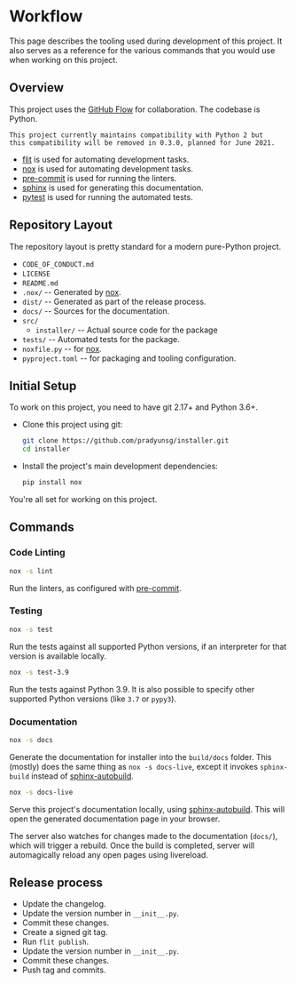 # Workflow

This page describes the tooling used during development of this
project. It also serves as a reference for the various commands that
you would use when working on this project.

## Overview

This project uses the [GitHub Flow] for collaboration. The codebase
is Python.

```{note}
This project currently maintains compatibility with Python 2 but
this compatibility will be removed in 0.3.0, planned for June 2021.
```

- [flit] is used for automating development tasks.
- [nox] is used for automating development tasks.
- [pre-commit] is used for running the linters.
- [sphinx] is used for generating this documentation.
- [pytest] is used for running the automated tests.

## Repository Layout

The repository layout is pretty standard for a modern pure-Python
project.

- `CODE_OF_CONDUCT.md`
- `LICENSE`
- `README.md`
- `.nox/` -- Generated by [nox].
- `dist/` -- Generated as part of the release process.
- `docs/` -- Sources for the documentation.
- `src/`
  - `installer/` -- Actual source code for the package
- `tests/` -- Automated tests for the package.
- `noxfile.py` -- for [nox].
- `pyproject.toml` -- for packaging and tooling configuration.

## Initial Setup

To work on this project, you need to have git 2.17+ and Python 3.6+.

- Clone this project using git:

  ```sh
  git clone https://github.com/pradyunsg/installer.git
  cd installer
  ```

- Install the project's main development dependencies:

  ```sh
  pip install nox
  ```

You're all set for working on this project.

## Commands

### Code Linting

```sh
nox -s lint
```

Run the linters, as configured with [pre-commit].

### Testing

```sh
nox -s test
```

Run the tests against all supported Python versions, if an interpreter for
that version is available locally.

```sh
nox -s test-3.9
```

Run the tests against Python 3.9. It is also possible to specify other
supported Python versions (like `3.7` or `pypy3`).

### Documentation

```sh
nox -s docs
```

Generate the documentation for installer into the `build/docs` folder.
This (mostly) does the same thing as `nox -s docs-live`, except it
invokes `sphinx-build` instead of [sphinx-autobuild].

```sh
nox -s docs-live
```

Serve this project's documentation locally, using [sphinx-autobuild].
This will open the generated documentation page in your browser.

The server also watches for changes made to the documentation (`docs/`),
which will trigger a rebuild. Once the build is completed, server will
automagically reload any open pages using livereload.

## Release process

- Update the changelog.
- Update the version number in `__init__.py`.
- Commit these changes.
- Create a signed git tag.
- Run `flit publish`.
- Update the version number in `__init__.py`.
- Commit these changes.
- Push tag and commits.

[github flow]: https://guides.github.com/introduction/flow/
[flit]: https://flit.readthedocs.io/en/stable/
[nox]: https://nox.readthedocs.io/en/stable/
[pytest]: https://docs.pytest.org/en/stable/
[sphinx]: https://www.sphinx-doc.org/en/master/
[sphinx-autobuild]: https://github.com/executablebooks/sphinx-autobuild
[pre-commit]: https://pre-commit.com/
